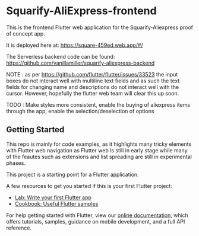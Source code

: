 # Squarify-AliExpress-frontend

This is the frontend Flutter web application for the Squarify-Aliexpress proof of concept app.

It is deployed here at: https://square-459ed.web.app/#/

The Serverless backend code can be found: https://github.com/vanillamiller/squarify-aliexpress-backend

NOTE : as per https://github.com/flutter/flutter/issues/33523 the input boxes do not interact well with multiline text fields
and as such the text fields for changing name and descriptions do not interact well with the cursor. However, hopefully the flutter web team will clear this up soon.

TODO : Make styles more consistent, enable the buying of aliexpress items through the app, enable the selection/deselection of options

## Getting Started

This repo is mainly for code examples, as it highlights many tricky elements with Flutter web navigation as Flutter web
is still in early stage while many of the feautes such as extensions and list spreading are still in experimental phases.

This project is a starting point for a Flutter application.

A few resources to get you started if this is your first Flutter project:

- [Lab: Write your first Flutter app](https://flutter.dev/docs/get-started/codelab)
- [Cookbook: Useful Flutter samples](https://flutter.dev/docs/cookbook)

For help getting started with Flutter, view our
[online documentation](https://flutter.dev/docs), which offers tutorials,
samples, guidance on mobile development, and a full API reference.
